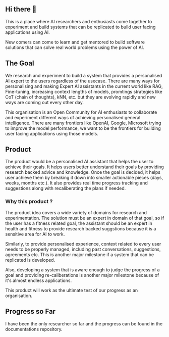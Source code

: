 ## Hi there 👋

This is a place where AI researchers and enthusiasts come together to experiment and build systems that can be replicated to build user facing applications using AI.

New comers can come to learn and get mentored to build software solutions that can solve real world problems using the power of AI.

## The Goal

We research and experiment to build a system that provides a personalised AI expert to the users regardless of the usecase. There are many ways for personalising and making Expert AI assistants in the current world like RAG, Fine-tuning, increasing context lengths of models, promtings strategies like CoT (chain of thoughts), kNN, etc. but they are evolving rapidly and new ways are coming out every other day.

This organisation is an Open Community for AI enthusiasts to collaborate and experiment different ways of achieving personalised general intelligence. There are many frontiers like OpenAI, Google, Microsoft trying to improve the model performance, we want to be the frontiers for building user facing applications using those models.

## Product

The product would be a personalised AI assistant that helps the user to achieve their goals. It helps users better understand their goals by providing research backed advice and knowledge. Once the goal is decided, it helps user achieve them by breaking it down into smaller actionable pieces (days, weeks, months etc.). It also provides real time progress tracking and suggestions along with recaliberating the plans if needed.

### Why this product ?

The product idea covers a wide variety of domains for research and experimentation. The solution must be an expert in domain of that goal, so if the user has a fitness related goal, the assistant should be an expert in health and fitness to provide research backed suggstions because it is a sensitive area for AI to work.

Similarly, to provide personalised experience, context related to every user needs to be properly managed, including past conversations, suggestions, agreements etc. This is another major milestone if a system that can be replicated is developed.

Also, developing a system that is aware enough to judge the progress of a goal and providing re-caliberations is another major milestone because of it's almost endless applications.

This product will work as the ultimate test of our progress as an organisation.

## Progress so Far

I have been the only researcher so far and the progress can be found in the documentations repository.
